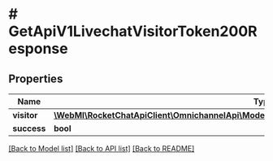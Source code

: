 # # GetApiV1LivechatVisitorToken200Response

## Properties

Name | Type | Description | Notes
------------ | ------------- | ------------- | -------------
**visitor** | [**\WebMI\RocketChatApiClient\OmnichannelApi\Model\GetApiV1LivechatVisitorToken200ResponseVisitor**](GetApiV1LivechatVisitorToken200ResponseVisitor.md) |  | [optional]
**success** | **bool** |  | [optional]

[[Back to Model list]](../../README.md#models) [[Back to API list]](../../README.md#endpoints) [[Back to README]](../../README.md)
